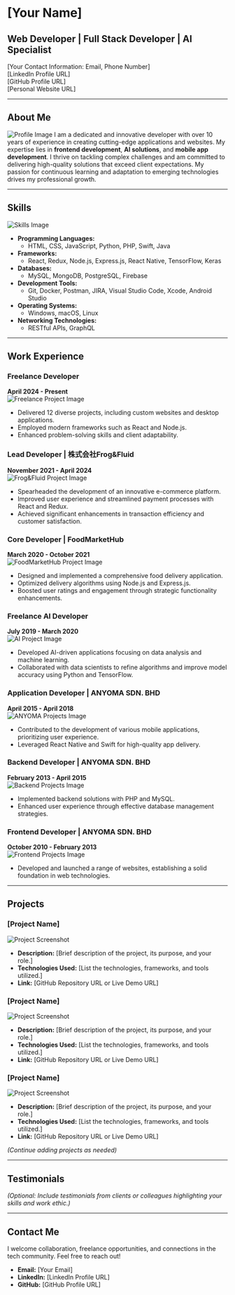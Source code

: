 # [Your Name]

## Web Developer | Full Stack Developer | AI Specialist

[Your Contact Information: Email, Phone Number]  
[LinkedIn Profile URL]  
[GitHub Profile URL]  
[Personal Website URL]

---

## About Me

![Profile Image](240_F_656900366_0xZsWe528dP8w8X2aWkopVPBa6NQrEVg.jpg.jpg)  <!-- Replace with your profile image URL -->
I am a dedicated and innovative developer with over 10 years of experience in creating cutting-edge applications and websites. My expertise lies in **frontend development**, **AI solutions**, and **mobile app development**. I thrive on tackling complex challenges and am committed to delivering high-quality solutions that exceed client expectations. My passion for continuous learning and adaptation to emerging technologies drives my professional growth.

---

## Skills

![Skills Image](images/skills_image.png)  <!-- Replace with an image showcasing your skills -->

- **Programming Languages:**
  - HTML, CSS, JavaScript, Python, PHP, Swift, Java
- **Frameworks:**
  - React, Redux, Node.js, Express.js, React Native, TensorFlow, Keras
- **Databases:**
  - MySQL, MongoDB, PostgreSQL, Firebase
- **Development Tools:**
  - Git, Docker, Postman, JIRA, Visual Studio Code, Xcode, Android Studio
- **Operating Systems:**
  - Windows, macOS, Linux
- **Networking Technologies:**
  - RESTful APIs, GraphQL

---

## Work Experience

### Freelance Developer  

**April 2024 - Present**  
![Freelance Project Image](images/freelance_project_image.jpg)  <!-- Replace with a relevant project image -->

- Delivered 12 diverse projects, including custom websites and desktop applications.
- Employed modern frameworks such as React and Node.js.
- Enhanced problem-solving skills and client adaptability.

### Lead Developer | 株式会社Frog&Fluid  

**November 2021 - April 2024**  
![Frog&Fluid Project Image](images/frog_and_fluid_image.jpg)  <!-- Replace with a relevant project image -->

- Spearheaded the development of an innovative e-commerce platform.
- Improved user experience and streamlined payment processes with React and Redux.
- Achieved significant enhancements in transaction efficiency and customer satisfaction.

### Core Developer | FoodMarketHub  

**March 2020 - October 2021**  
![FoodMarketHub Project Image](images/foodmarket_image.jpg)  <!-- Replace with a relevant project image -->

- Designed and implemented a comprehensive food delivery application.
- Optimized delivery algorithms using Node.js and Express.js.
- Boosted user ratings and engagement through strategic functionality enhancements.

### Freelance AI Developer  

**July 2019 - March 2020**  
![AI Project Image](images/ai_project_image.jpg)  <!-- Replace with a relevant project image -->

- Developed AI-driven applications focusing on data analysis and machine learning.
- Collaborated with data scientists to refine algorithms and improve model accuracy using Python and TensorFlow.

### Application Developer | ANYOMA SDN. BHD  

**April 2015 - April 2018**  
![ANYOMA Projects Image](images/anyoma_image.jpg)  <!-- Replace with a relevant project image -->

- Contributed to the development of various mobile applications, prioritizing user experience.
- Leveraged React Native and Swift for high-quality app delivery.

### Backend Developer | ANYOMA SDN. BHD  

**February 2013 - April 2015**  
![Backend Projects Image](images/backend_image.jpg)  <!-- Replace with a relevant project image -->

- Implemented backend solutions with PHP and MySQL.
- Enhanced user experience through effective database management strategies.

### Frontend Developer | ANYOMA SDN. BHD  

**October 2010 - February 2013**  
![Frontend Projects Image](images/frontend_image.jpg)  <!-- Replace with a relevant project image -->

- Developed and launched a range of websites, establishing a solid foundation in web technologies.

---

## Projects

### [Project Name]

![Project Screenshot](images/project_image.jpg)  <!-- Replace with an image of the project -->

- **Description:** [Brief description of the project, its purpose, and your role.]
- **Technologies Used:** [List the technologies, frameworks, and tools utilized.]
- **Link:** [GitHub Repository URL or Live Demo URL]

### [Project Name]

![Project Screenshot](images/project_image.jpg)  <!-- Replace with an image of the project -->

- **Description:** [Brief description of the project, its purpose, and your role.]
- **Technologies Used:** [List the technologies, frameworks, and tools utilized.]
- **Link:** [GitHub Repository URL or Live Demo URL]

### [Project Name]

![Project Screenshot](images/project_image.jpg)  <!-- Replace with an image of the project -->

- **Description:** [Brief description of the project, its purpose, and your role.]
- **Technologies Used:** [List the technologies, frameworks, and tools utilized.]
- **Link:** [GitHub Repository URL or Live Demo URL]

*(Continue adding projects as needed)*

---

## Testimonials

*(Optional: Include testimonials from clients or colleagues highlighting your skills and work ethic.)*

---

## Contact Me

I welcome collaboration, freelance opportunities, and connections in the tech community. Feel free to reach out!

- **Email:** [Your Email]  
- **LinkedIn:** [LinkedIn Profile URL]  
- **GitHub:** [GitHub Profile URL]
